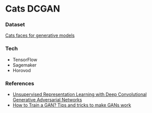 # Cats DCGAN

### Dataset
[Cats faces for generative models](https://www.kaggle.com/datasets/spandan2/cats-faces-64x64-for-generative-models)

### Tech
* TensorFlow
* Sagemaker
* Horovod

### References
* [Unsupervised Representation Learning with Deep Convolutional Generative Adversarial Networks](https://arxiv.org/abs/1511.06434)
* [How to Train a GAN? Tips and tricks to make GANs work](https://github.com/soumith/ganhacks)